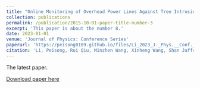 ```yaml
---
title: "Online Monitoring of Overhead Power Lines Against Tree Intrusion via a Low-cost Camera and Mobile Edge Computing Approach"
collection: publications
permalink: /publication/2015-10-01-paper-title-number-3
excerpt: 'This paper is about the number 8.'
date: 2023-01-01
venue: 'Journal of Physics: Conference Series'
paperurl: 'https://peisong0109.github.io/files/Li_2023_J._Phys.__Conf._Ser._2422_012018.pdf'
citation: 'Li, Peisong, Rui Qiu, Minzhen Wang, Xinheng Wang, Shan Jaffry, Ming Xu, Kaizhu Huang, and Yi Huang. "Online Monitoring of Overhead Power Lines Against Tree Intrusion via a Low-cost Camera and Mobile Edge Computing Approach." In Journal of Physics: Conference Series, vol. 2422, no. 1, p. 012018. IOP Publishing, 2023.'
---
```

The latest paper. 

[Download paper here](https://peisong0109.github.io/files/Li_2023_J._Phys.__Conf._Ser._2422_012018.pdf)

